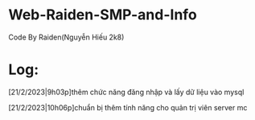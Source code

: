 # Web-Raiden-SMP-and-Info
Code By Raiden(Nguyễn Hiếu 2k8)
# Log:
[21/2/2023|9h03p]thêm chức năng đăng nhập và lấy dữ liệu vào mysql

[21/2/2023|10h06p]chuẩn bị thêm tính năng cho quản trị viên server mc
